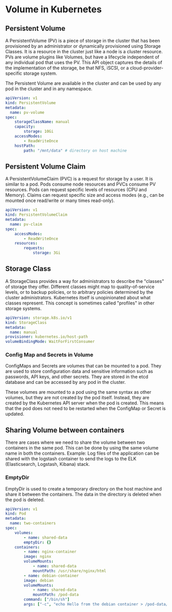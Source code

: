 # Volume in Kubernetes



## Persistent Volume

A PersistentVolume (PV) is a piece of storage in the cluster that has been provisioned by an administrator or dynamically provisioned using Storage Classes. It is a resource in the cluster just like a node is a cluster resource. PVs are volume plugins like Volumes, but have a lifecycle independent of any individual pod that uses the PV. This API object captures the details of the implementation of the storage, be that NFS, iSCSI, or a cloud-provider-specific storage system.

The Persistent Volume are available in the cluster and can be used by any pod in the cluster and in any namespace.

```yaml
apiVersion: v1
kind: PersistentVolume
metadata:
  name: pv-volume
spec:
    storageClassName: manual
    capacity:
        storage: 10Gi
    accessModes:
        - ReadWriteOnce
    hostPath:
        path: "/mnt/data" # directory on host machine 
```

## Persistent Volume Claim

A PersistentVolumeClaim (PVC) is a request for storage by a user. It is similar to a pod. Pods consume node resources and PVCs consume PV resources. Pods can request specific levels of resources (CPU and Memory). Claims can request specific size and access modes (e.g., can be mounted once read/write or many times read-only).

```yaml 
apiVersion: v1
kind: PersistentVolumeClaim
metadata:
  name: pv-claim
spec:
    accessModes:
        - ReadWriteOnce
    resources:
        requests:
            storage: 3Gi
```

## Storage Class

A StorageClass provides a way for administrators to describe the "classes" of storage they offer. Different classes might map to quality-of-service levels, or to backup policies, or to arbitrary policies determined by the cluster administrators. Kubernetes itself is unopinionated about what classes represent. This concept is sometimes called "profiles" in other storage systems.

```yaml
apiVersion: storage.k8s.io/v1
kind: StorageClass
metadata:
  name: manual
provisioner: kubernetes.io/host-path
volumeBindingMode: WaitForFirstConsumer
```


### Config Map and Secrets in Volume

ConfigMaps and Secrets are volumes that can be mounted to a pod. They are used to store configuration data and sensitive information such as passwords, API keys, and other secrets. They are stored in the etcd database and can be accessed by any pod in the cluster.

These volumes are mounted to a pod using the same syntax as other volumes, but they are not created by the pod itself. Instead, they are created by the Kubernetes API server when the pod is created. This means that the pod does not need to be restarted when the ConfigMap or Secret is updated.



## Sharing Volume between containers

There are cases where we need to share the volume between two containers in the same pod. This can be done by using the same volume name in both the containers. 
Example: Log files of the application can be shared with the logstash container to send the logs to the ELK (Elasticsearch, Logstash, Kibana) stack.

### EmptyDir

EmptyDir is used to create a temporary directory on the host machine and share it between the containers. The data in the directory is deleted when the pod is deleted.

```yaml
apiVersion: v1
kind: Pod
metadata:
  name: two-containers
spec:
    volumes:
        - name: shared-data
        emptyDir: {}
    containers:
        - name: nginx-container
        image: nginx
        volumeMounts:
            - name: shared-data
            mountPath: /usr/share/nginx/html
        - name: debian-container
        image: debian
        volumeMounts:
            - name: shared-data
            mountPath: /pod-data
        command: ["/bin/sh"]
        args: ["-c", "echo Hello from the debian container > /pod-data/index.html"]
```






